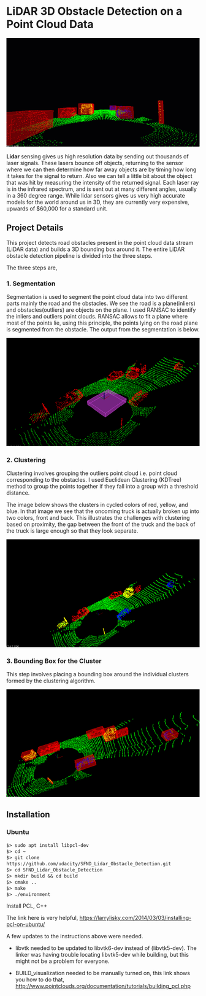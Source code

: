 # LiDAR 3D Obstacle Detection on a Point Cloud Data

![image](media/ObstacleDetectionFPS.gif)


**Lidar** sensing gives us high resolution data by sending out thousands of laser signals. These lasers bounce off objects, returning to the sensor where we can then determine how far away objects are by timing how long it takes for the signal to return. Also we can tell a little bit about the object that was hit by measuring the intensity of the returned signal. Each laser ray is in the infrared spectrum, and is sent out at many different angles, usually in a 360 degree range. While lidar sensors gives us very high accurate models for the world around us in 3D, they are currently very expensive, upwards of $60,000 for a standard unit.

## Project Details

This project detects road obstacles present in the point cloud data stream (LiDAR data) and builds a 3D bounding box around it. The entire LiDAR obstacle detection pipeline is divided into the three steps. 

The three steps are, 

### 1. Segmentation 

Segmentation is used to segment the point cloud data into two different parts mainly the road and the obstacles. We see the road is a plane(inliers) and obstacles(outliers) are objects on the plane. I used RANSAC to identify the inliers and outliers point clouds. RANSAC allows to fit a plane where most of the points lie, using this principle, the points lying on the road plane is segmented from the obstacle. 
The output from the segmentation is below. 

![segmentation](media/seg.png)

### 2. Clustering

Clustering involves grouping the outliers point cloud i.e. point cloud corresponding to the obstacles. I used Euclidean Clustering (KDTree) method to group the points together if they fall into a group with a threshold distance. 

The image below shows the clusters in cycled colors of red, yellow, and blue. In that image we see that the oncoming truck is actually broken up into two colors, front and back. This illustrates the challenges with clustering based on proximity, the gap between the front of the truck and the back of the truck is large enough so that they look separate. 

![image](media/cluster.png)

### 3. Bounding Box for the Cluster

This step involves placing a bounding box around the individual clusters formed by the clustering algorithm. 

![image](media/box.png)

## Installation

### Ubuntu 

```
$> sudo apt install libpcl-dev
$> cd ~
$> git clone https://github.com/udacity/SFND_Lidar_Obstacle_Detection.git
$> cd SFND_Lidar_Obstacle_Detection
$> mkdir build && cd build
$> cmake ..
$> make
$> ./environment
```

Install PCL, C++

The link here is very helpful, 
https://larrylisky.com/2014/03/03/installing-pcl-on-ubuntu/

A few updates to the instructions above were needed.

* libvtk needed to be updated to libvtk6-dev instead of (libvtk5-dev). The linker was having trouble locating libvtk5-dev while building, but this might not be a problem for everyone.

* BUILD_visualization needed to be manually turned on, this link shows you how to do that,
http://www.pointclouds.org/documentation/tutorials/building_pcl.php

